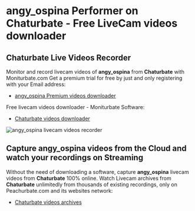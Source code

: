 # angy_ospina Performer on Chaturbate - Free LiveCam videos downloader

## Chaturbate Live Videos Recorder

Monitor and record livecam videos of **angy_ospina** from **Chaturbate** with Moniturbate.com
Get a premium trial for free by just and only registering with your Email address:
* [angy_ospina Premium videos downloader](https://moniturbate.com/request-demo-licence-key.html)

Free livecam videos downloader - Moniturbate Software:
* [Chaturbate videos downloader](https://moniturbate.com/moniturbate-download-software.html)

![angy_ospina livecam videos recorder](https://peachurnet.com/templates/moniturbate-software.png)


## Capture angy_ospina videos from the Cloud and watch your recordings on Streaming

Without the need of downloading a software, capture **angy_ospina** livecam videos from **Chaturbate** 100% online.
Watch Livecam archives from **Chaturbate** unlimitedly from thousands of existing recordings, only on Peachurbate.com and its websites network:
* [Chaturbate videos archives](https://peachurnet.com/)